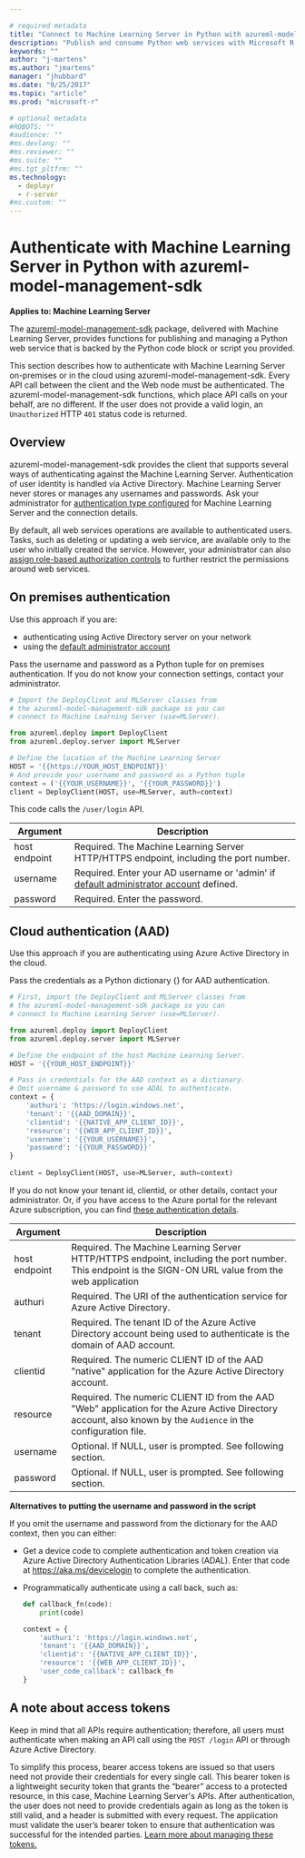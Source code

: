 ```yaml
---

# required metadata
title: "Connect to Machine Learning Server in Python with azureml-model-management-sdk - Machine Learning Server | Microsoft Docs"
description: "Publish and consume Python web services with Microsoft R Server"
keywords: ""
author: "j-martens"
ms.author: "jmartens"
manager: "jhubbard"
ms.date: "9/25/2017"
ms.topic: "article"
ms.prod: "microsoft-r"

# optional metadata
#ROBOTS: ""
#audience: ""
#ms.devlang: ""
#ms.reviewer: ""
#ms.suite: ""
#ms.tgt_pltfrm: ""
ms.technology: 
  - deployr
  - r-server
#ms.custom: ""
---
```


# Authenticate with Machine Learning Server in Python with azureml-model-management-sdk

**Applies to: Machine Learning Server**

The [azureml-model-management-sdk](../../python-reference/azureml-model-management-sdk/azureml-model-management-sdk.md) package, delivered with Machine Learning Server, provides functions for publishing and managing a Python web service that is backed by the Python code block or script you provided.  

This section describes how to authenticate with Machine Learning Server on-premises or in the cloud using azureml-model-management-sdk. Every API call between the client and the Web node must be authenticated. The azureml-model-management-sdk functions, which place API calls on your behalf, are no different. If the user does not provide a valid login, an `Unauthorized` HTTP `401` status code is returned. 

## Overview

azureml-model-management-sdk provides the client that supports several ways of authenticating against the Machine Learning Server. Authentication of user identity is handled via Active Directory. Machine Learning Server never stores or manages any usernames and passwords.  Ask your administrator for [authentication type configured](../configure-authentication.md) for Machine Learning Server and the connection details. 

By default, all web services operations are available to authenticated users. Tasks, such as deleting or updating a web service, are available only to the user who initially created the service.  However, your administrator can also [assign role-based authorization controls](../configure-roles.md) to further restrict the permissions around web services. 

## On premises authentication

Use this approach if you are:
+ authenticating using Active Directory server on your network
+ using the [default administrator account](../configure-authentication.md#local) 

Pass the username and password as a Python tuple for on premises authentication. If you do not know your connection settings, contact your administrator.

```Python 
# Import the DeployClient and MLServer classes from 
# the azureml-model-management-sdk package so you can 
# connect to Machine Learning Server (use=MLServer).

from azureml.deploy import DeployClient
from azureml.deploy.server import MLServer

# Define the location of the Machine Learning Server
HOST = '{{https://YOUR_HOST_ENDPOINT}}'
# And provide your username and password as a Python tuple
context = ('{{YOUR_USERNAME}}', '{{YOUR_PASSWORD}}')
client = DeployClient(HOST, use=MLServer, auth=context)
```

This code calls the `/user/login` API. 

|Argument|Description|
|--- | --- |
|host endpoint|Required. The Machine Learning Server HTTP/HTTPS endpoint, including the port number.
|username|Required. Enter your AD username or 'admin' if [default administrator account](../configure-authentication.md#local) defined.|
|password|Required. Enter the password.|

## Cloud authentication (AAD)

Use this approach if you are authenticating using Azure Active Directory in the cloud.

Pass the credentials as a Python dictionary {} for AAD authentication. 

```Python 
# First, import the DeployClient and MLServer classes from 
# the azureml-model-management-sdk package so you can 
# connect to Machine Learning Server (use=MLServer).

from azureml.deploy import DeployClient
from azureml.deploy.server import MLServer

# Define the endpoint of the host Machine Learning Server.
HOST = '{{YOUR_HOST_ENDPOINT}}'

# Pass in credentials for the AAD context as a dictionary. 
# Omit username & password to use ADAL to authenticate. 
context = {
    'authuri': 'https://login.windows.net',
    'tenant': '{{AAD_DOMAIN}}',
    'clientid': '{{NATIVE_APP_CLIENT_ID}}',
    'resource': '{{WEB_APP_CLIENT_ID}}',
    'username': '{{YOUR_USERNAME}}',  
    'password': '{{YOUR_PASSWORD}}' 
}
​
client = DeployClient(HOST, use=MLServer, auth=context)
```

If you do not know your tenant id, clientid, or other details, contact your administrator. Or, if you have access to the Azure portal for the relevant Azure subscription, you can find [these authentication details](../configure-authentication.md#azure-active-directory).  

|Argument|Description|
|--- | --- |
|host endpoint|Required. The Machine Learning Server HTTP/HTTPS endpoint, including the port number.  This endpoint is the SIGN-ON URL value from the web application|
|authuri|Required. The URI of the authentication service for Azure Active Directory.|
|tenant|Required. The tenant ID of the Azure Active Directory account being used to authenticate is the domain of AAD account.|
|clientid|Required. The numeric CLIENT ID of the AAD "native" application for the Azure Active Directory account.|
|resource|Required. The numeric CLIENT ID from the AAD "Web" application for the Azure Active Directory account, also known by the `Audience` in the configuration file.|
|username|Optional. If NULL, user is prompted. See following section. |
|password|Optional. If NULL, user is prompted. See following section.|

**Alternatives to putting the username and password in the script**

If you omit the username and password from the dictionary for the AAD context, then you can either:

+ Get a device code to complete authentication and token creation via Azure Active Directory Authentication Libraries (ADAL). Enter that code at https://aka.ms/devicelogin to complete the authentication. 

+ Programmatically authenticate using a call back, such as: 
  ```Python
  def callback_fn(code):
      print(code)

  context = {
      'authuri': 'https://login.windows.net',
      'tenant': '{{AAD_DOMAIN}}',
      'clientid': '{{NATIVE_APP_CLIENT_ID}}',
      'resource': '{{WEB_APP_CLIENT_ID}}',
      'user_code_callback': callback_fn 
  }
  ```

## A note about access tokens

Keep in mind that all APIs require authentication; therefore, all users must authenticate when making an API call using the `POST /login` API or through Azure Active Directory. 

To simplify this process, bearer access tokens are issued so that users need not provide their credentials for every single call.  This bearer token is a lightweight security token that grants the “bearer” access to a protected resource, in this case, Machine Learning Server's APIs. After authentication, the user does not need to provide credentials again as long as the token is still valid, and a header is submitted with every request.  The application must validate the user’s bearer token to ensure that authentication was successful for the intended parties. [Learn more about managing these tokens.](../how-to-manage-access-tokens.md) 
